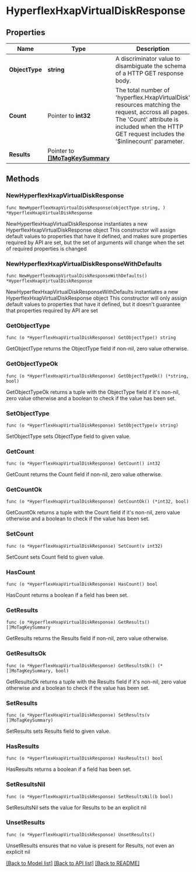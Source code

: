 # HyperflexHxapVirtualDiskResponse

## Properties

Name | Type | Description | Notes
------------ | ------------- | ------------- | -------------
**ObjectType** | **string** | A discriminator value to disambiguate the schema of a HTTP GET response body. | 
**Count** | Pointer to **int32** | The total number of &#39;hyperflex.HxapVirtualDisk&#39; resources matching the request, accross all pages. The &#39;Count&#39; attribute is included when the HTTP GET request includes the &#39;$inlinecount&#39; parameter. | [optional] 
**Results** | Pointer to [**[]MoTagKeySummary**](mo.TagKeySummary.md) |  | [optional] 

## Methods

### NewHyperflexHxapVirtualDiskResponse

`func NewHyperflexHxapVirtualDiskResponse(objectType string, ) *HyperflexHxapVirtualDiskResponse`

NewHyperflexHxapVirtualDiskResponse instantiates a new HyperflexHxapVirtualDiskResponse object
This constructor will assign default values to properties that have it defined,
and makes sure properties required by API are set, but the set of arguments
will change when the set of required properties is changed

### NewHyperflexHxapVirtualDiskResponseWithDefaults

`func NewHyperflexHxapVirtualDiskResponseWithDefaults() *HyperflexHxapVirtualDiskResponse`

NewHyperflexHxapVirtualDiskResponseWithDefaults instantiates a new HyperflexHxapVirtualDiskResponse object
This constructor will only assign default values to properties that have it defined,
but it doesn't guarantee that properties required by API are set

### GetObjectType

`func (o *HyperflexHxapVirtualDiskResponse) GetObjectType() string`

GetObjectType returns the ObjectType field if non-nil, zero value otherwise.

### GetObjectTypeOk

`func (o *HyperflexHxapVirtualDiskResponse) GetObjectTypeOk() (*string, bool)`

GetObjectTypeOk returns a tuple with the ObjectType field if it's non-nil, zero value otherwise
and a boolean to check if the value has been set.

### SetObjectType

`func (o *HyperflexHxapVirtualDiskResponse) SetObjectType(v string)`

SetObjectType sets ObjectType field to given value.


### GetCount

`func (o *HyperflexHxapVirtualDiskResponse) GetCount() int32`

GetCount returns the Count field if non-nil, zero value otherwise.

### GetCountOk

`func (o *HyperflexHxapVirtualDiskResponse) GetCountOk() (*int32, bool)`

GetCountOk returns a tuple with the Count field if it's non-nil, zero value otherwise
and a boolean to check if the value has been set.

### SetCount

`func (o *HyperflexHxapVirtualDiskResponse) SetCount(v int32)`

SetCount sets Count field to given value.

### HasCount

`func (o *HyperflexHxapVirtualDiskResponse) HasCount() bool`

HasCount returns a boolean if a field has been set.

### GetResults

`func (o *HyperflexHxapVirtualDiskResponse) GetResults() []MoTagKeySummary`

GetResults returns the Results field if non-nil, zero value otherwise.

### GetResultsOk

`func (o *HyperflexHxapVirtualDiskResponse) GetResultsOk() (*[]MoTagKeySummary, bool)`

GetResultsOk returns a tuple with the Results field if it's non-nil, zero value otherwise
and a boolean to check if the value has been set.

### SetResults

`func (o *HyperflexHxapVirtualDiskResponse) SetResults(v []MoTagKeySummary)`

SetResults sets Results field to given value.

### HasResults

`func (o *HyperflexHxapVirtualDiskResponse) HasResults() bool`

HasResults returns a boolean if a field has been set.

### SetResultsNil

`func (o *HyperflexHxapVirtualDiskResponse) SetResultsNil(b bool)`

 SetResultsNil sets the value for Results to be an explicit nil

### UnsetResults
`func (o *HyperflexHxapVirtualDiskResponse) UnsetResults()`

UnsetResults ensures that no value is present for Results, not even an explicit nil

[[Back to Model list]](../README.md#documentation-for-models) [[Back to API list]](../README.md#documentation-for-api-endpoints) [[Back to README]](../README.md)



